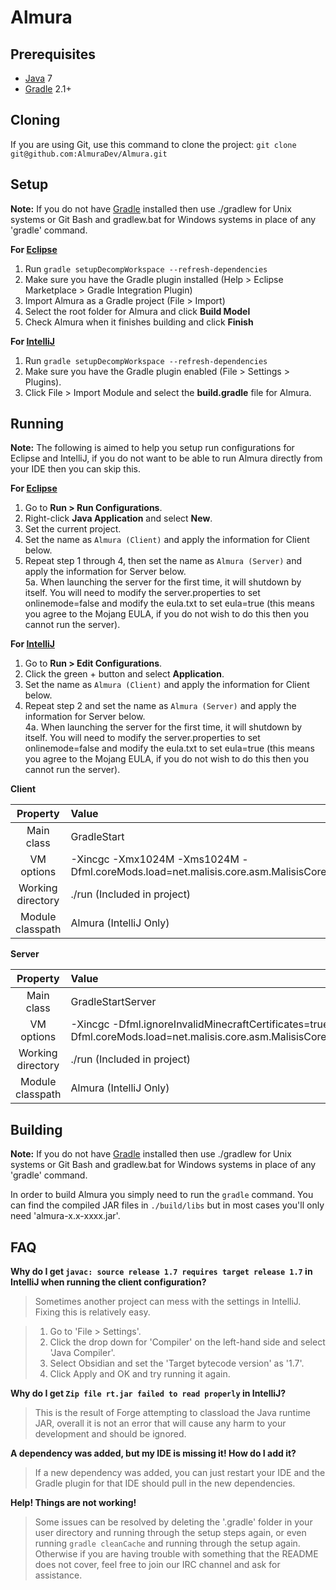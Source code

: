 Almura
=============

## Prerequisites
* [Java] 7
* [Gradle] 2.1+

## Cloning
If you are using Git, use this command to clone the project: `git clone git@github.com:AlmuraDev/Almura.git`

## Setup
__Note:__ If you do not have [Gradle] installed then use ./gradlew for Unix systems or Git Bash and gradlew.bat for Windows systems in place of any 'gradle' command.

__For [Eclipse]__  
  1. Run `gradle setupDecompWorkspace --refresh-dependencies`  
  2. Make sure you have the Gradle plugin installed (Help > Eclipse Marketplace > Gradle Integration Plugin)  
  3. Import Almura as a Gradle project (File > Import)
  4. Select the root folder for Almura and click **Build Model**
  5. Check Almura when it finishes building and click **Finish**

__For [IntelliJ]__  
  1. Run `gradle setupDecompWorkspace --refresh-dependencies`  
  2. Make sure you have the Gradle plugin enabled (File > Settings > Plugins).  
  3. Click File > Import Module and select the **build.gradle** file for Almura.

## Running
__Note:__ The following is aimed to help you setup run configurations for Eclipse and IntelliJ, if you do not want to be able to run Almura directly from your IDE then you can skip this.

__For [Eclipse]__  
  1. Go to **Run > Run Configurations**.  
  2. Right-click **Java Application** and select **New**.  
  3. Set the current project.  
  4. Set the name as `Almura (Client)` and apply the information for Client below.
  5. Repeat step 1 through 4, then set the name as `Almura (Server)` and apply the information for Server below.  
  5a. When launching the server for the first time, it will shutdown by itself. You will need to modify the server.properties to set onlinemode=false and modify the eula.txt to set eula=true (this means you agree to the Mojang EULA, if you do not wish to do this then you cannot run the server).


__For [IntelliJ]__  
  1. Go to **Run > Edit Configurations**.  
  2. Click the green + button and select **Application**.  
  3. Set the name as `Almura (Client)` and apply the information for Client below.  
  4. Repeat step 2 and set the name as `Almura (Server)` and apply the information for Server below.  
  4a. When launching the server for the first time, it will shutdown by itself. You will need to modify the server.properties to set onlinemode=false and modify the eula.txt to set eula=true (this means you agree to the Mojang EULA, if you do not wish to do this then you cannot run the server).

__Client__

|     Property      | Value                                                      |
|:-----------------:|:-----------------------------------------------------------|
|    Main class     | GradleStart                                                |
|    VM options     | -Xincgc -Xmx1024M -Xms1024M -Dfml.coreMods.load=net.malisis.core.asm.MalisisCorePlugin,com.almuradev.almurasdk.core.AlmuraSDKCoreMod,com.almuradev.almura.core.AlmuraCoreMod |
| Working directory | ./run (Included in project)                         |
| Module classpath  | Almura (IntelliJ Only)                                     |

__Server__

|     Property      | Value                              |
|:-----------------:|:-----------------------------------|
|    Main class     | GradleStartServer                  |
|    VM options     | -Xincgc -Dfml.ignoreInvalidMinecraftCertificates=true -Dfml.coreMods.load=net.malisis.core.asm.MalisisCorePlugin,com.almuradev.almurasdk.core.AlmuraSDKCoreMod,com.almuradev.almura.core.AlmuraCoreMod |
| Working directory | ./run (Included in project) |
| Module classpath  | Almura (IntelliJ Only)             |


## Building
__Note:__ If you do not have [Gradle] installed then use ./gradlew for Unix systems or Git Bash and gradlew.bat for Windows systems in place of any 'gradle' command.

In order to build Almura you simply need to run the `gradle` command. You can find the compiled JAR files in `./build/libs` but in most cases you'll only need 'almura-x.x-xxxx.jar'.

## FAQ
__Why do I get `javac: source release 1.7 requires target release 1.7` in IntelliJ when running the client configuration?__
>Sometimes another project can mess with the settings in IntelliJ. Fixing this is relatively easy.

>1. Go to 'File > Settings'.
>2. Click the drop down for 'Compiler' on the left-hand side and select 'Java Compiler'.
>3. Select Obsidian and set the 'Target bytecode version' as '1.7'.
>4. Click Apply and OK and try running it again.

__Why do I get `Zip file rt.jar failed to read properly` in IntelliJ?__
>This is the result of Forge attempting to classload the Java runtime JAR, overall it is not an error that will cause any harm to your development and should be ignored.

__A dependency was added, but my IDE is missing it! How do I add it?__
>If a new dependency was added, you can just restart your IDE and the Gradle plugin for that IDE should pull in the new dependencies.

__Help! Things are not working!__
>Some issues can be resolved by deleting the '.gradle' folder in your user directory and running through the setup steps again, or even running `gradle cleanCache` and running through the setup again. Otherwise if you are having trouble with something that the README does not cover, feel free to join our IRC channel and ask for assistance.

[Eclipse]: http://www.eclipse.org/
[Gradle]: http://www.gradle.org/
[IntelliJ]: http://www.jetbrains.com/idea/
[Java]: http://java.oracle.com/
